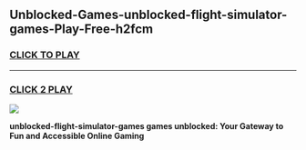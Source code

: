 
## Unblocked-Games-unblocked-flight-simulator-games-Play-Free-h2fcm
<h3>
<a href="https://premium76.site?title=unblocked-flight-simulator-games&ref=10A">CLICK TO PLAY</a></h3>
<hr>

<h3>
<a href="https://premium76.site?title=unblocked-flight-simulator-games&ref=10A">CLICK 2 PLAY</a>
  
</h3>

<a href="https://premium76.site?title=unblocked-flight-simulator-games&ref=10A"><img src="https://clearcache.store/games.png"></a>


**unblocked-flight-simulator-games games unblocked: Your Gateway to Fun and Accessible Online Gaming**
